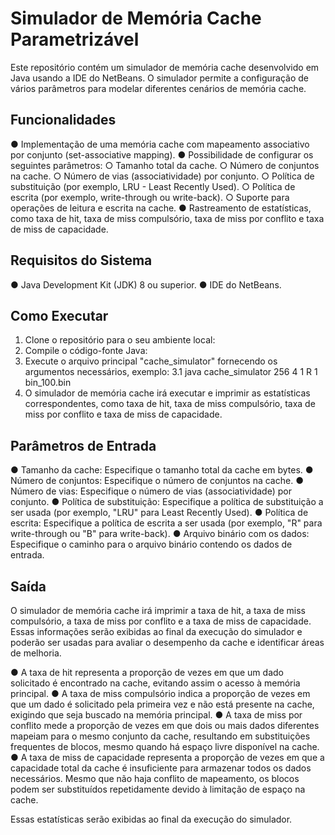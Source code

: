# Simulador de Memória Cache Parametrizável
Este repositório contém um simulador de memória cache desenvolvido em Java usando a IDE do NetBeans. O simulador permite a configuração de vários parâmetros para modelar diferentes cenários de memória cache.

## Funcionalidades
● Implementação de uma memória cache com mapeamento associativo por conjunto (set-associative mapping).
● Possibilidade de configurar os seguintes parâmetros:
    ○ Tamanho total da cache.
    ○ Número de conjuntos na cache.
    ○ Número de vias (associatividade) por conjunto.
    ○ Política de substituição (por exemplo, LRU - Least Recently Used).
    ○ Política de escrita (por exemplo, write-through ou write-back).
    ○ Suporte para operações de leitura e escrita na cache.
● Rastreamento de estatísticas, como taxa de hit, taxa de miss compulsório, taxa de miss por conflito e taxa de miss de capacidade.

## Requisitos do Sistema
● Java Development Kit (JDK) 8 ou superior.
● IDE do NetBeans.

## Como Executar
1. Clone o repositório para o seu ambiente local:
2. Compile o código-fonte Java:
3. Execute o arquivo principal "cache_simulator" fornecendo os argumentos necessários, exemplo:
  3.1 java cache_simulator 256 4 1 R 1 bin_100.bin
4. O simulador de memória cache irá executar e imprimir as estatísticas correspondentes, como taxa de hit, taxa de miss compulsório, taxa de miss por conflito e taxa de miss de capacidade.

## Parâmetros de Entrada

● Tamanho da cache: Especifique o tamanho total da cache em bytes.
● Número de conjuntos: Especifique o número de conjuntos na cache.
● Número de vias: Especifique o número de vias (associatividade) por conjunto.
● Política de substituição: Especifique a política de substituição a ser usada (por exemplo, "LRU" para Least Recently Used).
● Política de escrita: Especifique a política de escrita a ser usada (por exemplo, "R" para write-through ou "B" para write-back).
● Arquivo binário com os dados: Especifique o caminho para o arquivo binário contendo os dados de entrada.

## Saída

O simulador de memória cache irá imprimir a taxa de hit, a taxa de miss compulsório, a taxa de miss por conflito e a taxa de miss de capacidade. Essas informações serão exibidas ao final da execução do simulador e poderão ser usadas para avaliar o desempenho da cache e identificar áreas de melhoria.

● A taxa de hit representa a proporção de vezes em que um dado solicitado é encontrado na cache, evitando assim o acesso à memória principal.
● A taxa de miss compulsório indica a proporção de vezes em que um dado é solicitado pela primeira vez e não está presente na cache, exigindo que seja buscado na memória principal.
● A taxa de miss por conflito mede a proporção de vezes em que dois ou mais dados diferentes mapeiam para o mesmo conjunto da cache, resultando em substituições frequentes de blocos, mesmo quando há espaço livre disponível na cache.
● A taxa de miss de capacidade representa a proporção de vezes em que a capacidade total da cache é insuficiente para armazenar todos os dados necessários. Mesmo que não haja conflito de mapeamento, os blocos podem ser substituídos repetidamente devido à limitação de espaço na cache.

Essas estatísticas serão exibidas ao final da execução do simulador.
